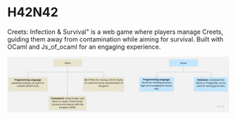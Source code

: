 # H42N42
Creets: Infection &amp; Survival" is a web game where players manage Creets, guiding them away from contamination while aiming for survival. Built with OCaml and Js_of_ocaml for an engaging experience.

![Architecture](/images/architecture.jpg)
